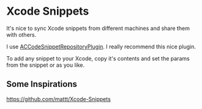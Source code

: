 Xcode Snippets
==============

It's nice to sync Xcode snippets from different machines and share them with others.

I use [ACCodeSnippetRepositoryPlugin](https://github.com/acoomans/ACCodeSnippetRepositoryPlugin). I really recommend this nice plugin. 

To add any snippet to your Xcode, copy it's contents and set the params from the snippet or as you like.

Some Inspirations
-----------------

https://github.com/mattt/Xcode-Snippets
